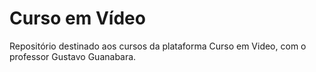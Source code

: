 # Curso em Vídeo
Repositório destinado aos cursos da plataforma Curso em Video, com  o professor Gustavo Guanabara.
